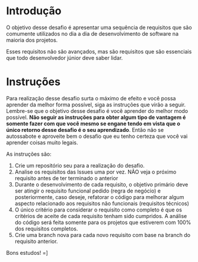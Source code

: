 # Introdução

O objetivo desse desafio é apresentar uma sequência de requisitos que são comumente utilizados no dia a dia de desenvolvimento de software na maioria dos projetos.

Esses requisitos não são avançados, mas são requisitos que são essenciais que todo desenvolvedor júnior deve saber lidar.

# Instruções

Para realização desse desafio surta o máximo de efeito e você possa aprender da melhor forma possível, siga as instruções que virão a seguir. Lembre-se que o objetivo desse desafio é você aprender do melhor modo possível. **Não seguir as instruções para obter algum tipo de vantagem é somente fazer com que você mesmo se engane tendo em vista que o único retorno desse desafio é o seu aprendizado**. Então não se autossabote e aproveite bem o desafio que eu tenho certeza que você vai aprender coisas muito legais.

As instruções são:

1. Crie um repositório seu para a realização do desafio.
2. Analise os requisitos das Issues uma por vez. NÃO veja o próximo requisito antes de ter terminado o anterior
3. Durante o desenvolvimento de cada requisito, o objetivo primário deve ser atingir o requisito funcional pedido (regra de negócio) e posteriormente, caso deseje, refatorar o código para melhorar algum aspecto relacionado aos requisitos não funcionais (requisitos técnicos)
4. O único critério para considerar o requisito como completo é que os critérios de aceite de cada requisito tenham sido cumpridos. A análise do código será feita somente para os projetos que estiverem com 100% dos requisitos completos.
5. Crie uma branch nova para cada novo requisito com base na branch do requisito anterior.

Bons estudos! =]
